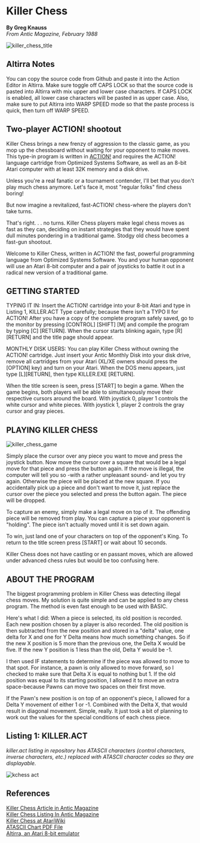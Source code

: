 <h1>Killer Chess</h1>
<strong>By Greg Knauss</strong></br>
<em>From Antic Magazine, February 1988</em>

<p>

![killer_chess_title](https://user-images.githubusercontent.com/3913623/227552824-a8fccbee-816b-454c-a7f7-5ae609c50e09.png)

</p>  

<h2>Altirra Notes</h2>
You can copy the source code from Github and paste it into the Action Editor in Altirra. Make sure toggle off CAPS LOCK so that the source code is pasted into Altirra with mix upper and lower case characters. If CAPS LOCK is enabled, all lower case characters will be pasted in as upper case. Also, make sure to put Altirra into WARP SPEED mode so that the paste process is quick, then turn off WARP SPEED.
  
<h2>Two-player ACTION! shootout</h2>
<p>Killer Chess brings a new frenzy of aggression to the classic game, as you mop up the chessboard without waiting for your opponent to make moves. This type-in program is written in <a href="http://www.atarimania.com/utility-atari-400-800-xl-xe-action_s10963.html">ACTION!</a> and requires the ACTION! language cartridge from Optimized Systems Software, as well as an 8-bit Atari computer with at least 32K memory and a disk drive.</p>

<p>Unless you're a real fanatic or a tournament contender, I'll bet that you don't play much chess anymore. Let's face it, most "regular folks" find chess boring!</p>

<p>But now imagine a revitalized, fast-ACTION! chess-where the players don't take turns.</p>

<p>That's right. . . no turns. Killer Chess players make legal chess moves as fast as they can, deciding on instant strategies that they would have spent dull minutes pondering in a traditional game. Stodgy old chess becomes a fast-gun shootout.</p>

<p>Welcome to Killer Chess, written in ACTION! the fast, powerful programming language from Optimized Systems Software. You and your human opponent will use an Atari 8-bit computer and a pair of joysticks to battle it out in a radical new version of a traditional game.</p>

<h2>GETTING STARTED</h2>
<p>TYPING IT IN: Insert the ACTION! cartridge into your 8-bit Atari and type in Listing 1, KILLER.ACT Type carefully; because there isn't a TYPO II for ACTION! After you have a copy of the complete program safely saved, go to the monitor by pressing [CONTROL] [SHIFT] [M] and compile the program by typing [C] [RETURN]. When the cursor starts blinking again, type [R] [RETURN] and the title page should appear.</p>

<p>MONTHLY DISK USERS: You can play Killer Chess without owning the ACTION! cartridge. Just insert your Antic Monthly Disk into your disk drive, remove all cartridges from your Atari (XL/XE owners should press the [OPTION] key) and turn on your Atari. When the DOS menu appears, just type [L][RETURN], then type KILLER.EXE [RETURN].</p>

<p>When the title screen is seen, press [START] to begin a game. When the game begins, both players will be able to simultaneously move their respective cursors around the board. With joystick 0, player 1 controls the white cursor and white pieces. With joystick 1, player 2 controls the gray cursor and gray pieces.</p>
  
<h2>PLAYING KILLER CHESS</h2>

<p>

![killer_chess_game](https://user-images.githubusercontent.com/3913623/227552934-563492d5-2548-49da-a6db-f3fd6bebabba.png)

</p> 

<p>Simply place the cursor over any piece you want to move and press the joystick button. Now move the cursor over a square that would be a legal move for that piece and press the button again. If the move is illegal, the computer will tell you so -with a rather unpleasant sound- and let you try again. Otherwise the piece will be placed at the new square. If you accidentally pick up a piece and don't want to move it, just replace the cursor over the piece you selected and press the button again. The piece will be dropped.</p>

<p>To capture an enemy, simply make a legal move on top of it. The offending piece will be removed from play. You can capture a piece your opponent is "holding". The piece isn't actually moved until it is set down again.</p>

<p>To win, just land one of your characters on top of the opponent's King. To return to the title screen press [START] or wait about 10 seconds.</p>

<p>Killer Chess does not have castling or en passant moves, which are allowed under advanced chess rules but would be too confusing here.</p>

<h2>ABOUT THE PROGRAM</h2>
<p>The biggest programming problem in Killer Chess was detecting illegal chess moves. My solution is quite simple and can be applied to any chess program. The method is even fast enough to be used with BASIC.</p>

<p>Here's what I did: When a piece is selected, its old position is recorded. Each new position chosen by a player is also recorded. The old position is then subtracted from the new position and stored in a "delta" value, one delta for X and one for Y Delta means how much something changes. So if the new X position is 5 more than the previous one, the Delta X would be five. If the new Y position is 1 less than the old, Delta Y would be -1.</p>

<p>I then used IF statements to determine if the piece was allowed to move to that spot. For instance, a pawn is only allowed to move forward, so I checked to make sure that Delta X is equal to nothing but 1. If the old position was equal to its starting position, I allowed it to move an extra space-because Pawns can move two spaces on their first move.</p>

<p>If the Pawn's new position is on top of an opponent's piece, I allowed for a Delta Y movement of either 1 or -1. Combined with the Delta X, that would result in diagonal movement. Simple, really. It just took a bit of planning to work out the values for the special conditions of each chess piece.</p>

<h2>Listing 1: KILLER.ACT</h2>
<em>killer.act listing in repository has ATASCII characters (control characters, inverse characters, etc.) replaced with ATASCII character codes so they are displayable.</em></br>

<p>

![kchess act](https://user-images.githubusercontent.com/3913623/227076395-c7b36769-d04c-4360-8196-6e3fd0f88642.png)

</p>
  
<h2>References</h2>

<a href="https://archive.org/details/1988-02-anticmagazine/Antic_Vol_6-10_1988-02_Scanning_Images/page/n10/mode/1up?view=theater">Killer Chess Article in Antic Magazine</a></br>
<a href="https://archive.org/details/1988-02-anticmagazine/Antic_Vol_6-10_1988-02_Scanning_Images/page/n74/mode/1up?view=theater">Killer Chess Listing  In Antic Magazine</a></br>
<a href="https://atariwiki.org/wiki/Wiki.jsp?page=Killer%20Chess">Killer Chess at AtariWiki</a></br>
<a href="https://www.akk.org/~flo/ATASCII.pdf">ATASCII Chart PDF File</a></br>
<a href="https://www.virtualdub.org/altirra.html">Altirra, an Atari 8-bit emulator</a></br>

